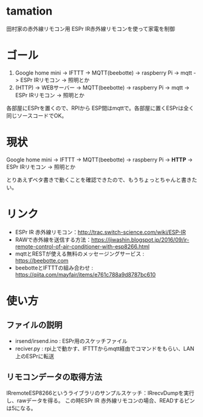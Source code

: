 # tamation
田村家の赤外線リモコン用
ESPr IR赤外線リモコンを使って家電を制御

# ゴール 

1. Google home mini -> IFTTT -> MQTT(beebotte) -> raspberry Pi -> mqtt -> ESPr IRリモコン -> 照明とか
1. (HTTP) -> WEBサーバー -> MQTT(beebotte) -> raspberry Pi -> mqtt -> ESPr IRリモコン -> 照明とか

各部屋にESPrを置くので、RPIから ESP間はmqttで。各部屋に置くESPrは全く同じソースコードでOK。


# 現状

Google home mini -> IFTTT -> MQTT(beebotte) -> raspberry Pi -> **HTTP** -> ESPr IRリモコン -> 照明とか

とりあえずベタ書きで動くことを確認できたので、もうちょっとちゃんと書きたい。

# リンク
* ESPr IR 赤外線リモコン：http://trac.switch-science.com/wiki/ESP-IR
* RAWで赤外線を送信する方法：https://jiwashin.blogspot.jp/2016/09/ir-remote-control-of-air-conditioner-with-esp8266.html
* mqttとRESTが使える無料のメッセージングサービス : https://beebotte.com
* beebotteとIFTTTの組み合わせ : https://qiita.com/mayfair/items/e761c788a9d8787bc610

# 使い方

## ファイルの説明
* irsend/irsend.ino : ESPr用のスケッチファイル
* reciver.py : rpi上で動かす、IFTTTからmqtt経由でコマンドをもらい、LAN上のESPrに転送

## リモコンデータの取得方法
IRremoteESP8266というライブラリのサンプルスケッチ：IRrecvDumpを実行し、rawデータを得る。
この時ESPr IR 赤外線リモコンの場合、READするピンは5になる。
